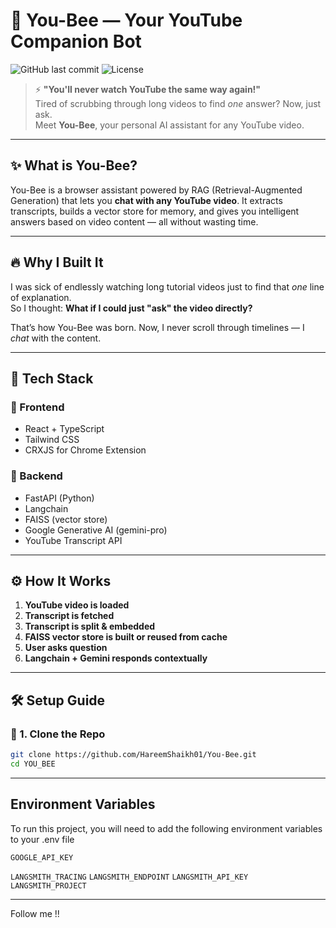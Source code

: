 # 🐝 You-Bee — Your YouTube Companion Bot

![GitHub last commit](https://img.shields.io/github/last-commit/HareemShaikh01/You-Bee?color=brightgreen&style=flat-square)
![License](https://img.shields.io/badge/license-MIT-blue.svg?style=flat-square)

> ⚡ **"You'll never watch YouTube the same way again!"**  
> Tired of scrubbing through long videos to find *one* answer? Now, just ask.  
> Meet **You-Bee**, your personal AI assistant for any YouTube video.

---

## ✨ What is You-Bee?

You-Bee is a browser assistant powered by RAG (Retrieval-Augmented Generation) that lets you **chat with any YouTube video**. It extracts transcripts, builds a vector store for memory, and gives you intelligent answers based on video content — all without wasting time.

---

## 🔥 Why I Built It

I was sick of endlessly watching long tutorial videos just to find that *one* line of explanation.  
So I thought: **What if I could just "ask" the video directly?**

That’s how You-Bee was born. Now, I never scroll through timelines — I *chat* with the content.

---

## 🧠 Tech Stack

### 🔹 Frontend
- React + TypeScript
- Tailwind CSS
- CRXJS for Chrome Extension

### 🔹 Backend
- FastAPI (Python)
- Langchain
- FAISS (vector store)
- Google Generative AI (gemini-pro)
- YouTube Transcript API

---

## ⚙️ How It Works

1. **YouTube video is loaded**
2. **Transcript is fetched**
3. **Transcript is split & embedded**
4. **FAISS vector store is built or reused from cache**
5. **User asks question**
6. **Langchain + Gemini responds contextually**

---

## 🛠️ Setup Guide

### 📁 1. Clone the Repo
```bash
git clone https://github.com/HareemShaikh01/You-Bee.git
cd YOU_BEE

```
---

## Environment Variables

To run this project, you will need to add the following environment variables to your .env file

`GOOGLE_API_KEY`

`LANGSMITH_TRACING`
`LANGSMITH_ENDPOINT`
`LANGSMITH_API_KEY`
`LANGSMITH_PROJECT`

---

Follow me  !!


